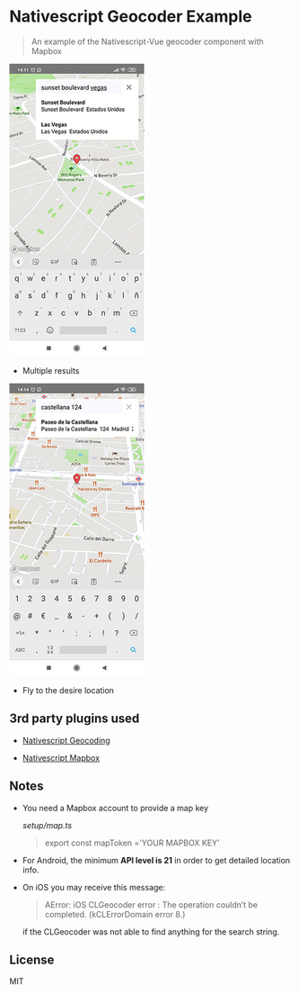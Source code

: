 # Nativescript Geocoder Example

> An example of the Nativescript-Vue geocoder component with Mapbox


![map with geocoder](/images/nativescript_geocoder_01.jpg  "Multiple results")
- Multiple results

![map with geocoder](/images/nativescript_geocoder_02.jpg  "Fly to the desire location")
- Fly to the desire location


## 3rd party plugins used

- [Nativescript Geocoding](https://github.com/timdoege/nativescript-geocoding)

- [Nativescript Mapbox](https://github.com/Yermo/nativescript-mapbox)


## Notes

- You need a Mapbox account to provide a map key

  *setup/map.ts*
  >export const mapToken ='YOUR MAPBOX KEY'

- For Android, the minimum **API level is 21** in order to get detailed location info.

- On iOS you may receive this message:
  > AError: iOS CLGeocoder error : The operation couldn’t be completed. (kCLErrorDomain error 8.)

  if the CLGeocoder was not able to find anything for the search string.

## License

MIT
